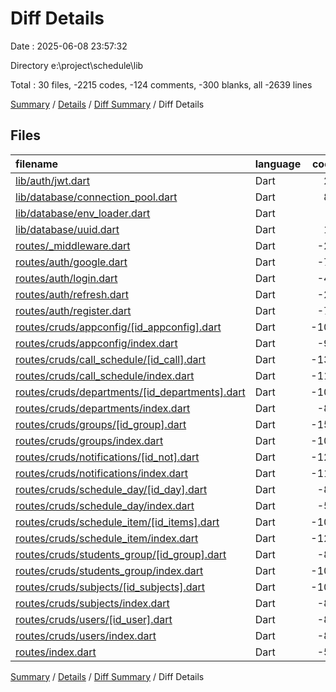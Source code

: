 # Diff Details

Date : 2025-06-08 23:57:32

Directory e:\\project\\schedule\\lib

Total : 30 files,  -2215 codes, -124 comments, -300 blanks, all -2639 lines

[Summary](results.md) / [Details](details.md) / [Diff Summary](diff.md) / Diff Details

## Files
| filename | language | code | comment | blank | total |
| :--- | :--- | ---: | ---: | ---: | ---: |
| [lib/auth/jwt.dart](/lib/auth/jwt.dart) | Dart | 29 | 3 | 7 | 39 |
| [lib/database/connection\_pool.dart](/lib/database/connection_pool.dart) | Dart | 80 | 3 | 16 | 99 |
| [lib/database/env\_loader.dart](/lib/database/env_loader.dart) | Dart | 9 | 0 | 3 | 12 |
| [lib/database/uuid.dart](/lib/database/uuid.dart) | Dart | 11 | 2 | 4 | 17 |
| [routes/\_middleware.dart](/routes/_middleware.dart) | Dart | -26 | 0 | -5 | -31 |
| [routes/auth/google.dart](/routes/auth/google.dart) | Dart | -73 | 0 | -17 | -90 |
| [routes/auth/login.dart](/routes/auth/login.dart) | Dart | -47 | 0 | -13 | -60 |
| [routes/auth/refresh.dart](/routes/auth/refresh.dart) | Dart | -24 | 0 | -9 | -33 |
| [routes/auth/register.dart](/routes/auth/register.dart) | Dart | -70 | 0 | -14 | -84 |
| [routes/cruds/appconfig/\[id\_appconfig\].dart](/routes/cruds/appconfig/%5Bid_appconfig%5D.dart) | Dart | -108 | -7 | -14 | -129 |
| [routes/cruds/appconfig/index.dart](/routes/cruds/appconfig/index.dart) | Dart | -90 | -8 | -10 | -108 |
| [routes/cruds/call\_schedule/\[id\_call\].dart](/routes/cruds/call_schedule/%5Bid_call%5D.dart) | Dart | -137 | -6 | -17 | -160 |
| [routes/cruds/call\_schedule/index.dart](/routes/cruds/call_schedule/index.dart) | Dart | -111 | -6 | -11 | -128 |
| [routes/cruds/departments/\[id\_departments\].dart](/routes/cruds/departments/%5Bid_departments%5D.dart) | Dart | -103 | -6 | -14 | -123 |
| [routes/cruds/departments/index.dart](/routes/cruds/departments/index.dart) | Dart | -85 | -6 | -9 | -100 |
| [routes/cruds/groups/\[id\_group\].dart](/routes/cruds/groups/%5Bid_group%5D.dart) | Dart | -151 | -9 | -18 | -178 |
| [routes/cruds/groups/index.dart](/routes/cruds/groups/index.dart) | Dart | -105 | -7 | -10 | -122 |
| [routes/cruds/notifications/\[id\_not\].dart](/routes/cruds/notifications/%5Bid_not%5D.dart) | Dart | -123 | -5 | -15 | -143 |
| [routes/cruds/notifications/index.dart](/routes/cruds/notifications/index.dart) | Dart | -114 | -6 | -12 | -132 |
| [routes/cruds/schedule\_day/\[id\_day\].dart](/routes/cruds/schedule_day/%5Bid_day%5D.dart) | Dart | -89 | -4 | -17 | -110 |
| [routes/cruds/schedule\_day/index.dart](/routes/cruds/schedule_day/index.dart) | Dart | -57 | -3 | -11 | -71 |
| [routes/cruds/schedule\_item/\[id\_items\].dart](/routes/cruds/schedule_item/%5Bid_items%5D.dart) | Dart | -108 | -6 | -12 | -126 |
| [routes/cruds/schedule\_item/index.dart](/routes/cruds/schedule_item/index.dart) | Dart | -124 | -11 | -21 | -156 |
| [routes/cruds/students\_group/\[id\_group\].dart](/routes/cruds/students_group/%5Bid_group%5D.dart) | Dart | -87 | -8 | -14 | -109 |
| [routes/cruds/students\_group/index.dart](/routes/cruds/students_group/index.dart) | Dart | -100 | -6 | -16 | -122 |
| [routes/cruds/subjects/\[id\_subjects\].dart](/routes/cruds/subjects/%5Bid_subjects%5D.dart) | Dart | -105 | -6 | -12 | -123 |
| [routes/cruds/subjects/index.dart](/routes/cruds/subjects/index.dart) | Dart | -88 | -6 | -9 | -103 |
| [routes/cruds/users/\[id\_user\].dart](/routes/cruds/users/%5Bid_user%5D.dart) | Dart | -83 | -10 | -13 | -106 |
| [routes/cruds/users/index.dart](/routes/cruds/users/index.dart) | Dart | -84 | -6 | -14 | -104 |
| [routes/index.dart](/routes/index.dart) | Dart | -52 | 0 | -3 | -55 |

[Summary](results.md) / [Details](details.md) / [Diff Summary](diff.md) / Diff Details